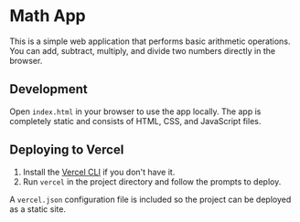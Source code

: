 # Math App

This is a simple web application that performs basic arithmetic operations. You can add, subtract, multiply, and divide two numbers directly in the browser.

## Development

Open `index.html` in your browser to use the app locally. The app is completely static and consists of HTML, CSS, and JavaScript files.

## Deploying to Vercel

1. Install the [Vercel CLI](https://vercel.com/docs/cli) if you don't have it.
2. Run `vercel` in the project directory and follow the prompts to deploy.

A `vercel.json` configuration file is included so the project can be deployed as a static site.
